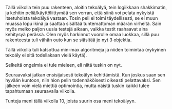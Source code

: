 Tällä viikolla tein puu rakenteen, aloitin tekoälyä, tein logiikkaan shakkimatin, 
ja kehitin peliä/käyttöliittymää sen verran, että siinä voi pelata nykyistä itsetuhoista tekoälyä vastaan.
Tosin peli ei toimi täydellisesti, se ei muun muassa lopu ikinä ja saattaa sisältää tuntemattoman määrän virheitä.
Sain myös melko paljon uusia testejä aikaan, vaikka testit raahaavat aina kehitysyä perässä. 
Olen myös harkinnut vuorolle omaa luokkaa, sillä puu rakenteesta tuli vähän outo kun se siäsltää jo nyt 3 objektia.

Tällä viikolla tuli katsottua min-max algoritmeja ja niiden toimintaa (nykyinen tekoäly ei sitä todellakaan vielä käytä).

Selkeitä ongelmia ei tule mieleen, eli niitä tuskin on nyt.

Seuraavaksi jatkan ensisijaisesti tekoälyn kehittämistä. Kun joskus saan sen hyvään kuntoon,
niin hion pelin todennäköisesti oikeasti pelattavaksi. Sen jälkeen voin vielä miettiä optimointia, mutta
näistä tuskin kaikki tulee tapahtumaan seuraavalla viikolla.


Tunteja meni tällä viikolla 10, joista suurin osa meni tekoälyyn.

